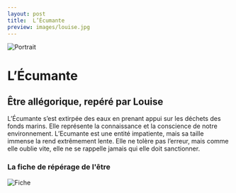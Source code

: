 ```yaml
---
layout: post
title:  L’Écumante
preview: images/louise.jpg
---
```


![Portrait](/csf4/images/louise.jpg)

# L’Écumante
## Être allégorique, repéré par Louise 
L’Écumante s’est extirpée des eaux en prenant appui sur les déchets des fonds marins. Elle représente la connaissance et la conscience de notre environnement. L’Ecumante est une entité impatiente, mais sa taille immense la rend extrêmement lente. Elle ne tolère pas l’erreur, mais comme elle oublie vite, elle ne se rappelle jamais qui elle doit sanctionner.  



### La fiche de répérage de l'être

![Fiche](/csf4/images/fiche_ecumante.jpeg)